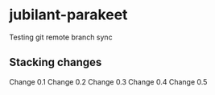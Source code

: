 # jubilant-parakeet
Testing git remote branch sync

## Stacking changes

Change 0.1
Change 0.2
Change 0.3
Change 0.4
Change 0.5
